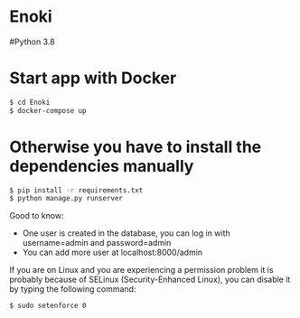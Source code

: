 # Enoki

#Python 3.8

# Start app with Docker
```sh
$ cd Enoki
$ docker-compose up
```

# Otherwise you have to install the dependencies manually
```sh
$ pip install -r requirements.txt
$ python manage.py runserver
```

Good to know:
  - One user is created in the database, you can log in with username=admin and password=admin
  - You can add more user at localhost:8000/admin
  
  If you are on Linux and you are experiencing a permission problem it is probably because of SELinux (Security-Enhanced Linux), you can disable it by typing the following command:
```sh
$ sudo setenforce 0
```
